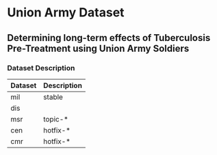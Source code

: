 # Union Army Dataset
## Determining long-term effects of Tuberculosis Pre-Treatment using Union Army Soldiers
### Dataset Description
<table>
  <thead>
    <tr>
      <th>Dataset</th>
      <th>Description</th>
    </tr>
  </thead>
  <tbody>
    <tr>
      <td>mil</td>
      <td>stable</td>
    </tr>
    <tr>
      <td>dis</td>
      <td></td>
    </tr>
    <tr>
      <td>msr</td>
      <td>topic-*</td>
    </tr>
    <tr>
      <td>cen</td>
      <td>hotfix-*</td>
    </tr>
    <tr>
      <td>cmr</td>
      <td>hotfix-*</td>
    </tr>
  </tbody>
</table>
